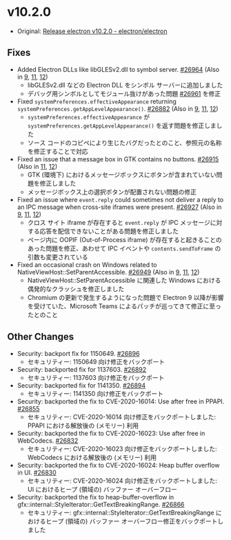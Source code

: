 # v10.2.0

- Original: [Release electron v10.2.0 - electron/electron](https://github.com/electron/electron/releases/tag/v10.2.0)

## Fixes

- Added Electron DLLs like libGLESv2.dll to symbol server. [#26964](https://github.com/electron/electron/pull/26964) (Also in [9](https://github.com/electron/electron/pull/26967), [11](https://github.com/electron/electron/pull/26965), [12](https://github.com/electron/electron/pull/26966))
  - libGLESv2.dll などの Electron DLL をシンボル サーバーに追加しました
  - デバッグ用シンボルとしてモジュール抜けがあった問題 [#26961](https://github.com/electron/electron/issues/26961) を修正
- Fixed `systemPreferences.effectiveAppearance` returning `systemPreferences.getAppLevelAppearance()`. [#26882](https://github.com/electron/electron/pull/26882) (Also in [9](https://github.com/electron/electron/pull/26881), [11](https://github.com/electron/electron/pull/26878), [12](https://github.com/electron/electron/pull/26879))
  - `systemPreferences.effectiveAppearance` が `systemPreferences.getAppLevelAppearance()` を返す問題を修正しました
  - ソース コードのコピペにより生じたバグだったとのこと、参照元の名称を修正することで対応
- Fixed an issue that a message box in GTK contains no buttons. [#26915](https://github.com/electron/electron/pull/26915) (Also in [11](https://github.com/electron/electron/pull/26916), [12](https://github.com/electron/electron/pull/26917))
  - GTK (環境下) におけるメッセージボックスにボタンが含まれていない問題を修正しました
  - メッセージボックス上の選択ボタンが配置されない問題の修正
- Fixed an issue where `event.reply` could sometimes not deliver a reply to an IPC message when cross-site iframes were present. [#26927](https://github.com/electron/electron/pull/26927) (Also in [9](https://github.com/electron/electron/pull/26928), [11](https://github.com/electron/electron/pull/26926), [12](https://github.com/electron/electron/pull/26925))
  - クロス サイト iframe が存在すると `event.reply` が IPC メッセージに対する応答を配信できないことがある問題を修正しました
  - ページ内に OOPIF (Out-of-Process iframe) が存在すると起きることのあった問題を修正、あわせて IPC イベントや `contents.sendToFrame` の引数も変更されている
- Fixed an occasional crash on Windows related to NativeViewHost::SetParentAccessible. [#26949](https://github.com/electron/electron/pull/26949) (Also in [9](https://github.com/electron/electron/pull/26950), [11](https://github.com/electron/electron/pull/26951), [12](https://github.com/electron/electron/pull/26952))
  - NativeViewHost::SetParentAccessible に関連した Windows における偶発的なクラッシュを修正しました
  - Chromium の更新で発生するようになった問題で Electron 9 以降が影響を受けていた、Microsoft Teams によるパッチが巡ってきて修正に至ったとのこと

## Other Changes

- Security: backport fix for 1150649. [#26896](https://github.com/electron/electron/pull/26896)
  - セキュリティー: 1150649 向け修正をバックポート
- Security: backported fix for 1137603. [#26892](https://github.com/electron/electron/pull/26892)
  - セキュリティー: 1137603 向け修正をバックポート
- Security: backported fix for 1141350. [#26894](https://github.com/electron/electron/pull/26894)
  - セキュリティー: 1141350 向け修正をバックポート
- Security: backported the fix to CVE-2020-16014: Use after free in PPAPI. [#26855](https://github.com/electron/electron/pull/26855)
  - セキュリティー: CVE-2020-16014 向け修正をバックポートしました: PPAPI における解放後の (メモリー) 利用
- Security: backported the fix to CVE-2020-16023: Use after free in WebCodecs. [#26832](https://github.com/electron/electron/pull/26832)
  - セキュリティー: CVE-2020-16023 向け修正をバックポートしました: WebCodecs における解放後の (メモリー) 利用
- Security: backported the fix to CVE-2020-16024: Heap buffer overflow in UI. [#26830](https://github.com/electron/electron/pull/26830)
  - セキュリティー: CVE-2020-16024 向け修正をバックポートしました: UI におけるヒープ (領域の) バッファー オーバーフロー
- Security: backported the fix to heap-buffer-overflow in gfx::internal::StyleIterator::GetTextBreakingRange. [#26866](https://github.com/electron/electron/pull/26866)
  - セキュリティー: gfx::internal::StyleIterator::GetTextBreakingRange におけるヒープ (領域の) バッファー オーバーフロー修正をバックポートしました
